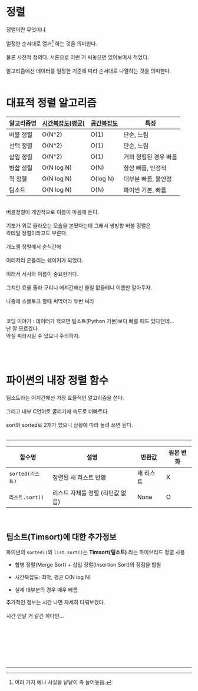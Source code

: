 # 정렬
정렬이란 무엇이냐<br><br>
일정한 순서대로 열거[^1] 하는 것을 의미한다.<br><br>
물론 사전적 정의다. 서론으로 이런 거 써놓으면 있어보여서 적었다.<br><br>
알고리즘에선 데이터를 일정한 기준에 따라 순서대로 나열하는 것을 의미한다.<br><br>

# 대표적 정렬 알고리즘

| 알고리즘명 | [시간복잡도(평균)](word3.md#시간-복잡도-time-complexity)  | [공간복잡도](word3.md#공간-복잡도-space-complexity)    | 특징           |
| ----- | ---------- | -------- | ------------ |
| 버블 정렬 | O(N^2)     | O(1)     | 단순, 느림       |
| 선택 정렬 | O(N^2)     | O(1)     | 단순, 느림       |
| 삽입 정렬 | O(N^2)     | O(1)     | 거의 정렬된 경우 빠름 |
| 병합 정렬 | O(N log N) | O(N)     | 항상 빠름, 안정적   |
| 퀵 정렬  | O(N log N) | O(log N) | 대부분 빠름, 불안정  |
| 팀소트   | O(N log N) | O(N)     | 파이썬 기본, 빠름   |

<br>
버블정렬이 개인적으로 이름이 마음에 든다.<br><br>
기포가 위로 올라오는 모습을 본땄다는데 그래서 쌍방향 버블 정렬은<br>
칵테일 정렬이라고도 부른다. <br><br>
개노잼 정렬에서 순식간에<br><br>
이리저리 흔들리는 쉐이커가 되었다.<br><br>
이래서 서사와 이름이 중요한거다.<br><br>
그치만 효율 졸라 구리니 에지간해선 쓸일 없을테니 이름만 알아두자.<br><br>
나중에 스몰토크 할때 써먹어라 두번 써라<br><br><br>
코딩 이야기 : 데이터가 적으면 팀소트(Python 기본)보다 빠를 때도 있다던데...<br>
난 잘 모르겠다.<br>
악질 찌라시일 수 있으니 주의하자.<br><br><br><br>

# 파이썬의 내장 정렬 함수
팀소트라는 어지간해선 가장 효율적인 알고리즘을 쓴다.<br><br>
그리고 내부 C언어로 굴리기에 속도로 더빠르다.<br><br>
sort와 sorted로 2개가 있으니 상황에 따라 돌려 쓰면 된다.<br><br>

___


| 함수명           | 설명                  | 반환값   | 원본 변화 |
| ------------- | ------------------- | ----- | ----- |
| `sorted(리스트)` | 정렬된 새 리스트 반환        | 새 리스트 | X     |
| `리스트.sort()`  | 리스트 자체를 정렬 (리턴값 없음) | None  | O     |

<br>

## 팀소트(Timsort)에 대한 추가정보
파이썬의 `sorted()`와 `list.sort()`는
**Timsort(팀소트)** 라는 하이브리드 정렬 사용

- 합병 정렬(Merge Sort) + 삽입 정렬(Insertion Sort)의 장점을 합침

- 시간복잡도: 최악, 평균 O(N log N)

- 실제 대부분의 경우 매우 빠름

추가적인 정보는 시간 나면 자세히 다뤄보겠다.<br><br>
시간 안날 거 같긴 하다만...


<br><br><br><br><br><br>

___


[^1]: 여러 가지 예나 사실을 낱낱이 죽 늘어놓음.